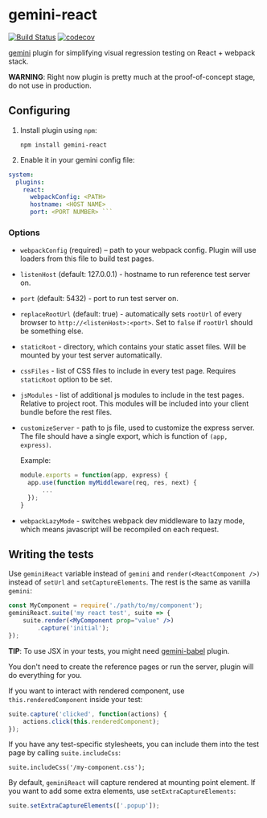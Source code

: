 # gemini-react

[![Build Status](https://travis-ci.org/researchgate/gemini-react.svg?branch=master)](https://travis-ci.org/researchgate/gemini-react)
[![codecov](https://codecov.io/gh/researchgate/gemini-react/branch/master/graph/badge.svg)](https://codecov.io/gh/researchgate/gemini-react)

[gemini](https://github.com/gemini-testing/gemini) plugin for simplifying visual
regression testing on React + webpack stack.

**WARNING**: Right now plugin is pretty much at the proof-of-concept stage, do
not use in production.

## Configuring

1. Install plugin using `npm`:

   ```
   npm install gemini-react
   ```

2. Enable it in your gemini config file:

```yaml
system:
  plugins:
    react:
      webpackConfig: <PATH>
      hostname: <HOST NAME>
      port: <PORT NUMBER> ```
```

### Options

* `webpackConfig` (required) – path to your webpack config. Plugin will use
  loaders from this file to build test pages.
* `listenHost` (default: 127.0.0.1) - hostname to run reference test server on.
* `port` (default: 5432) - port to run test server on.
* `replaceRootUrl` (default: true) - automatically sets `rootUrl` of every
  browser to `http://<listenHost>:<port>`. Set to `false` if `rootUrl` should be
  something else.
* `staticRoot` - directory, which contains your static asset files. Will be
mounted by your test server automatically.
* `cssFiles` - list of CSS files to include in every test page. Requires
  `staticRoot` option to be set.
* `jsModules` - list of additional js modules to include in the test pages.
  Relative to project root. This modules will be included into your client
  bundle before the rest files.
* `customizeServer` - path to js file, used to customize the express server.
  The file should have a single export, which is function of `(app, express)`.

  Example:

  ```js
  module.exports = function(app, express) {
    app.use(function myMiddleware(req, res, next) {
        ...
    });
  }
  ```
* `webpackLazyMode` - switches webpack dev middleware to lazy mode, which means
javascript will be recompiled on each request.

## Writing the tests

Use `geminiReact` variable instead of `gemini` and `render(<ReactComponent />)`
instead of `setUrl` and `setCaptureElements`. The rest is the same as vanilla
`gemini`:

```jsx
const MyComponent = require('./path/to/my/component');
geminiReact.suite('my react test', suite => {
    suite.render(<MyComponent prop="value" />)
        .capture('initial');
});
```

**TIP**: To use JSX in your tests, you might need [gemini-babel](https://github.com/researchgate/gemini-babel) plugin.

You don't need to create the reference pages or run the server, plugin will do
everything for you.

If you want to interact with rendered component, use `this.renderedComponent`
inside your test:

```javascript
suite.capture('clicked', function(actions) {
    actions.click(this.renderedComponent);
});
```

If you have any test-specific stylesheets, you can include them into the test
page by calling `suite.includeCss`:

```javscript
suite.includeCss('/my-component.css');
```

By default, `geminiReact` will capture rendered at mounting point element.
If you want to add some extra elements, use `setExtraCaptureElements`:

```javascript
suite.setExtraCaptureElements(['.popup']);
```
